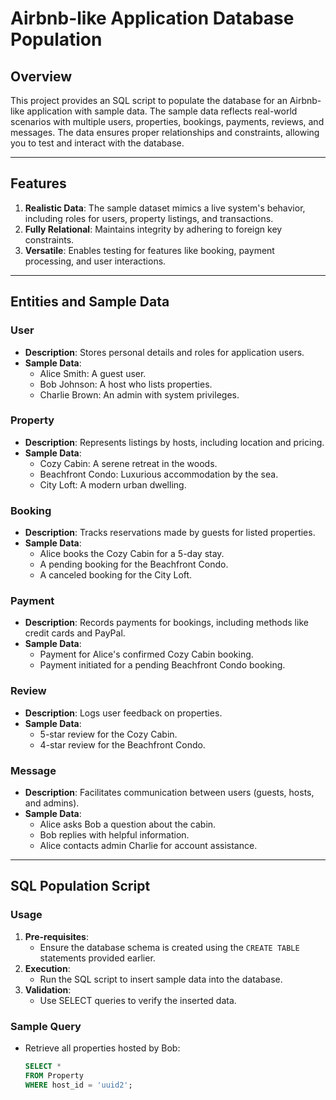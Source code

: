 # Airbnb-like Application Database Population

## Overview
This project provides an SQL script to populate the database for an Airbnb-like application with sample data. The sample data reflects real-world scenarios with multiple users, properties, bookings, payments, reviews, and messages. The data ensures proper relationships and constraints, allowing you to test and interact with the database.

---

## Features
1. **Realistic Data**: The sample dataset mimics a live system's behavior, including roles for users, property listings, and transactions.
2. **Fully Relational**: Maintains integrity by adhering to foreign key constraints.
3. **Versatile**: Enables testing for features like booking, payment processing, and user interactions.

---

## Entities and Sample Data
### User
- **Description**: Stores personal details and roles for application users.
- **Sample Data**:
  - Alice Smith: A guest user.
  - Bob Johnson: A host who lists properties.
  - Charlie Brown: An admin with system privileges.

### Property
- **Description**: Represents listings by hosts, including location and pricing.
- **Sample Data**:
  - Cozy Cabin: A serene retreat in the woods.
  - Beachfront Condo: Luxurious accommodation by the sea.
  - City Loft: A modern urban dwelling.

### Booking
- **Description**: Tracks reservations made by guests for listed properties.
- **Sample Data**:
  - Alice books the Cozy Cabin for a 5-day stay.
  - A pending booking for the Beachfront Condo.
  - A canceled booking for the City Loft.

### Payment
- **Description**: Records payments for bookings, including methods like credit cards and PayPal.
- **Sample Data**:
  - Payment for Alice's confirmed Cozy Cabin booking.
  - Payment initiated for a pending Beachfront Condo booking.

### Review
- **Description**: Logs user feedback on properties.
- **Sample Data**:
  - 5-star review for the Cozy Cabin.
  - 4-star review for the Beachfront Condo.

### Message
- **Description**: Facilitates communication between users (guests, hosts, and admins).
- **Sample Data**:
  - Alice asks Bob a question about the cabin.
  - Bob replies with helpful information.
  - Alice contacts admin Charlie for account assistance.

---

## SQL Population Script
### Usage
1. **Pre-requisites**:
   - Ensure the database schema is created using the `CREATE TABLE` statements provided earlier.
2. **Execution**:
   - Run the SQL script to insert sample data into the database.
3. **Validation**:
   - Use SELECT queries to verify the inserted data.

### Sample Query
- Retrieve all properties hosted by Bob:
  ```sql
  SELECT * 
  FROM Property 
  WHERE host_id = 'uuid2';
